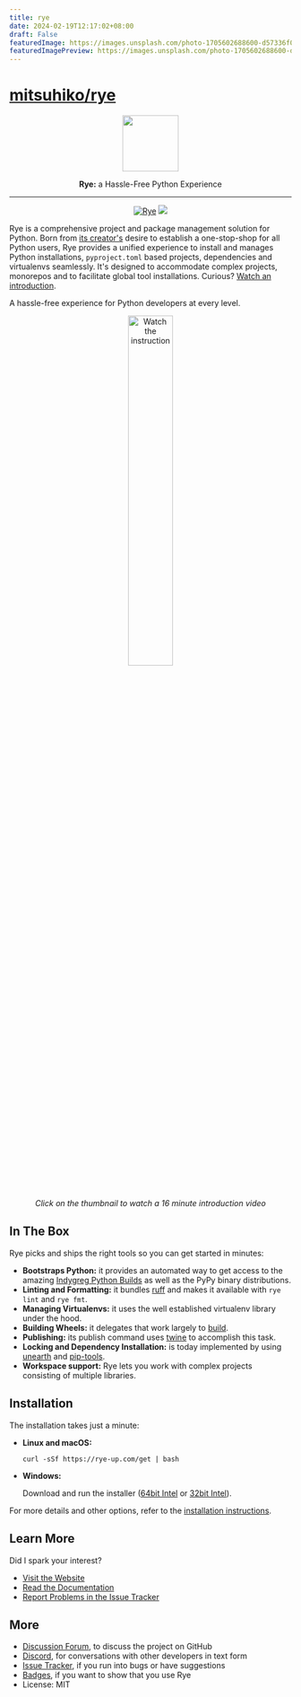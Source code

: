 ```yaml
---
title: rye
date: 2024-02-19T12:17:02+08:00
draft: False
featuredImage: https://images.unsplash.com/photo-1705602688600-d57336f0e4de?ixid=M3w0NjAwMjJ8MHwxfHJhbmRvbXx8fHx8fHx8fDE3MDgzMTYxMTR8&ixlib=rb-4.0.3
featuredImagePreview: https://images.unsplash.com/photo-1705602688600-d57336f0e4de?ixid=M3w0NjAwMjJ8MHwxfHJhbmRvbXx8fHx8fHx8fDE3MDgzMTYxMTR8&ixlib=rb-4.0.3
---
```


# [mitsuhiko/rye](https://github.com/mitsuhiko/rye)

<div align="center">
  <img src="docs/static/favicon.svg" width="100">
  <p><strong>Rye:</strong> a Hassle-Free Python Experience</p>
</div>

----
<div align="center">

[![Rye](https://img.shields.io/endpoint?url=https://raw.githubusercontent.com/mitsuhiko/rye/main/artwork/badge.json)](https://rye-up.com)
[![](https://dcbadge.vercel.app/api/server/drbkcdtSbg?style=flat)](https://discord.gg/drbkcdtSbg)

</div>

Rye is a comprehensive project and package management solution for Python.
Born from [its creator's](https://github.com/mitsuhiko) desire to establish a
one-stop-shop for all Python users, Rye provides a unified experience to install and manages Python
installations, `pyproject.toml` based projects, dependencies and virtualenvs
seamlessly.  It's designed to accommodate complex projects, monorepos and to
facilitate global tool installations.  Curious? [Watch an introduction](https://youtu.be/q99TYA7LnuA).

A hassle-free experience for Python developers at every level.

<div align="center">
  <a href="https://youtu.be/q99TYA7LnuA">
    <img src="https://img.youtube.com/vi/q99TYA7LnuA/hqdefault.jpg" alt="Watch the instruction" width="40%">
  </a>
  <p><em>Click on the thumbnail to watch a 16 minute introduction video</em></p>
</div>

## In The Box

Rye picks and ships the right tools so you can get started in minutes:

* **Bootstraps Python:** it provides an automated way to get access to the amazing [Indygreg Python Builds](https://github.com/indygreg/python-build-standalone/) as well as the PyPy binary distributions.
* **Linting and Formatting:** it bundles [ruff](https://github.com/astral-sh/ruff) and makes it available with `rye lint` and `rye fmt`.
* **Managing Virtualenvs:** it uses the well established virtualenv library under the hood.
* **Building Wheels:** it delegates that work largely to [build](https://pypi.org/project/build/).
* **Publishing:** its publish command uses [twine](https://pypi.org/project/twine/) to accomplish this task.
* **Locking and Dependency Installation:** is today implemented by using [unearth](https://pypi.org/project/unearth/) and [pip-tools](https://github.com/jazzband/pip-tools/).
* **Workspace support:** Rye lets you work with complex projects consisting
  of multiple libraries.

## Installation

The installation takes just a minute:

* **Linux and macOS:**

    ```
    curl -sSf https://rye-up.com/get | bash
    ```

* **Windows:**

    Download and run the installer ([64bit Intel](https://github.com/mitsuhiko/rye/releases/latest/download/rye-x86_64-windows.exe) or [32bit Intel](https://github.com/mitsuhiko/rye/releases/latest/download/rye-x86-windows.exe)).

For more details and other options, refer to the [installation instructions](https://rye-up.com/guide/installation/).

## Learn More

Did I spark your interest?

* [Visit the Website](https://rye-up.com/)
* [Read the Documentation](https://rye-up.com/guide/)
* [Report Problems in the Issue Tracker](https://github.com/mitsuhiko/rye/issues)

## More

* [Discussion Forum](https://github.com/mitsuhiko/rye/discussions), to discuss the project
  on GitHub
* [Discord](https://discord.gg/drbkcdtSbg), for conversations with other developers in text form
* [Issue Tracker](https://github.com/mitsuhiko/rye/issues), if you run into bugs or have suggestions
* [Badges](https://rye-up.com/community/#badges), if you want to show that you use Rye
* License: MIT

